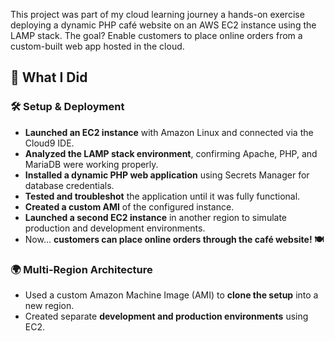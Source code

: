 
This project was part of my cloud learning journey a hands-on exercise deploying a dynamic PHP café website on an AWS EC2 instance using the LAMP stack. The goal? Enable customers to place online orders from a custom-built web app hosted in the cloud.

## 🚀 What I Did

### 🛠️ Setup & Deployment

- **Launched an EC2 instance** with Amazon Linux and connected via the Cloud9 IDE.
- **Analyzed the LAMP stack environment**, confirming Apache, PHP, and MariaDB were working properly.
- **Installed a dynamic PHP web application** using Secrets Manager for database credentials.
- **Tested and troubleshot** the application until it was fully functional.
- **Created a custom AMI** of the configured instance.
- **Launched a second EC2 instance** in another region to simulate production and development environments.
- Now... **customers can place online orders through the café website! 🍽️**

### 🌍 Multi-Region Architecture

- Used a custom Amazon Machine Image (AMI) to **clone the setup** into a new region.
- Created separate **development and production environments** using EC2.

